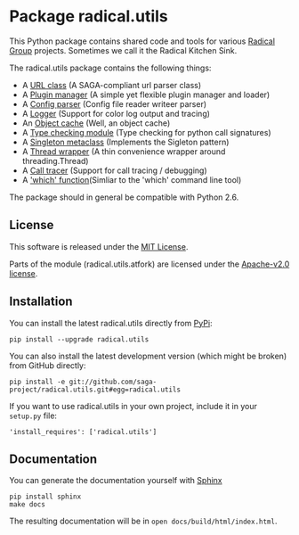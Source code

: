 Package radical.utils
=====================

This Python package contains shared code and tools for various 
[Radical Group](http://radical.rutgers.edu) projects. Sometimes we call it the 
Radical Kitchen Sink.  

The radical.utils package contains the following things:

* A [URL class](https://github.com/saga-project/radical.utils/blob/master/radical/utils/url.py) (A SAGA-compliant url parser class)
* A [Plugin manager](https://github.com/saga-project/radical.utils/blob/master/radical/utils/plugin_manager.py) (A simple yet flexible plugin manager and loader)
* A [Config parser](https://github.com/saga-project/radical.utils/tree/master/radical/utils/config) (Config file reader writeer parser)
* A [Logger](https://github.com/saga-project/radical.utils/tree/master/radical/utils/logger) (Support for color log output and tracing)
* An [Object cache](https://github.com/saga-project/radical.utils/blob/master/radical/utils/object_cache.py) (Well, an object cache)
* A [Type checking module](https://github.com/saga-project/radical.utils/blob/master/radical/utils/signatures.py) (Type checking for python call signatures)
* A [Singleton metaclass](https://github.com/saga-project/radical.utils/blob/master/radical/utils/singleton.py) (Implements the Sigleton pattern)
* A [Thread wrapper](https://github.com/saga-project/radical.utils/blob/master/radical/utils/threads.py) (A thin convenience wrapper around threading.Thread)
* A [Call tracer](https://github.com/saga-project/radical.utils/blob/master/radical/utils/tracer.py) (Support for call tracing / debugging)
* A ['which' function](https://github.com/saga-project/radical.utils/blob/master/radical/utils/which.py)(Simliar to the 'which' command line tool)

The package should in general be compatible with Python 2.6.



License
-------

This software is released under the 
[MIT License](http://opensource.org/licenses/MIT).

Parts of the module (radical.utils.atfork) are licensed under the [Apache-v2.0
license](http://www.apache.org/licenses/).


Installation 
------------

You can install the latest radical.utils directly from [PyPi](https://pypi.python.org/pypi/radical.utils/):

    pip install --upgrade radical.utils

You can also install the latest development version (which might be broken)
from GitHub directly:

    pip install -e git://github.com/saga-project/radical.utils.git#egg=radical.utils

If you want to use radical.utils in your own project, include it in your 
`setup.py` file:

    'install_requires': ['radical.utils']


Documentation
-------------

You can generate the documentation yourself with [Sphinx](http://sphinx-doc.org/)

    pip install sphinx
    make docs

The resulting documentation will be in `open docs/build/html/index.html`.

